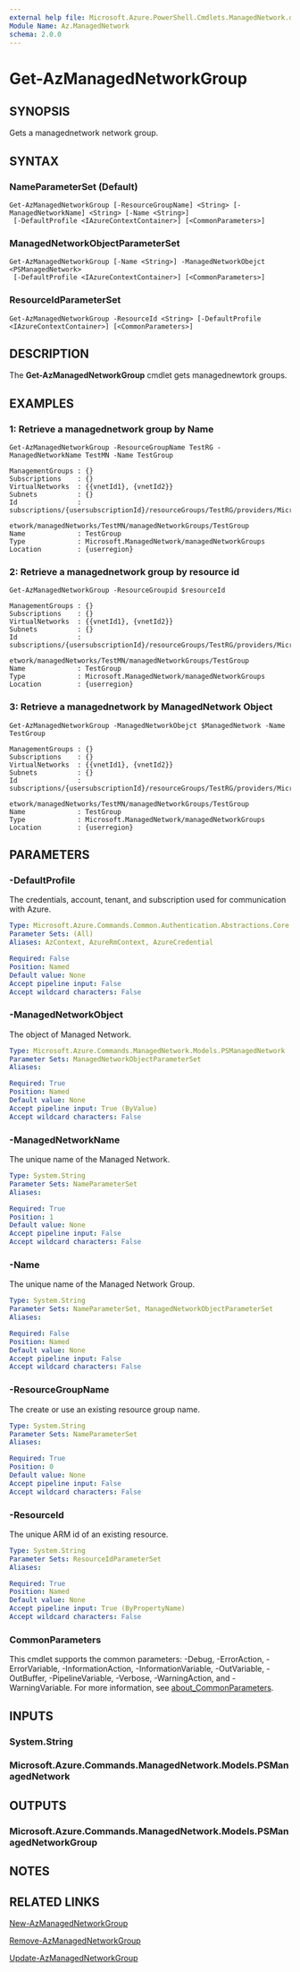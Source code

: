 ```yaml
---
external help file: Microsoft.Azure.PowerShell.Cmdlets.ManagedNetwork.dll-Help.xml
Module Name: Az.ManagedNetwork
schema: 2.0.0
---
```


# Get-AzManagedNetworkGroup

## SYNOPSIS
Gets a managednetwork network group.

## SYNTAX

### NameParameterSet (Default)
```
Get-AzManagedNetworkGroup [-ResourceGroupName] <String> [-ManagedNetworkName] <String> [-Name <String>]
 [-DefaultProfile <IAzureContextContainer>] [<CommonParameters>]
```

### ManagedNetworkObjectParameterSet
```
Get-AzManagedNetworkGroup [-Name <String>] -ManagedNetworkObejct <PSManagedNetwork>
 [-DefaultProfile <IAzureContextContainer>] [<CommonParameters>]
```

### ResourceIdParameterSet
```
Get-AzManagedNetworkGroup -ResourceId <String> [-DefaultProfile <IAzureContextContainer>] [<CommonParameters>]
```

## DESCRIPTION
The **Get-AzManagedNetworkGroup** cmdlet gets managednewtork groups.

## EXAMPLES

### 1: Retrieve a managednetwork group by Name
```
Get-AzManagedNetworkGroup -ResourceGroupName TestRG -ManagedNetworkName TestMN -Name TestGroup

ManagementGroups : {}
Subscriptions    : {}
VirtualNetworks  : {{vnetId1}, {vnetId2}}
Subnets          : {}
Id               : subscriptions/{usersubscriptionId}/resourceGroups/TestRG/providers/Microsoft.ManagedN
                   etwork/managedNetworks/TestMN/managedNetworkGroups/TestGroup
Name             : TestGroup
Type             : Microsoft.ManagedNetwork/managedNetworkGroups
Location         : {userregion}
```

### 2: Retrieve a managednetwork group by resource id
```
Get-AzManagedNetworkGroup -ResourceGroupid $resourceId

ManagementGroups : {}
Subscriptions    : {}
VirtualNetworks  : {{vnetId1}, {vnetId2}}
Subnets          : {}
Id               : subscriptions/{usersubscriptionId}/resourceGroups/TestRG/providers/Microsoft.ManagedN
                   etwork/managedNetworks/TestMN/managedNetworkGroups/TestGroup
Name             : TestGroup
Type             : Microsoft.ManagedNetwork/managedNetworkGroups
Location         : {userregion}
```

### 3: Retrieve a managednetwork by ManagedNetwork Object
```
Get-AzManagedNetworkGroup -ManagedNetworkObejct $ManagedNetwork -Name TestGroup

ManagementGroups : {}
Subscriptions    : {}
VirtualNetworks  : {{vnetId1}, {vnetId2}}
Subnets          : {}
Id               : subscriptions/{usersubscriptionId}/resourceGroups/TestRG/providers/Microsoft.ManagedN
                   etwork/managedNetworks/TestMN/managedNetworkGroups/TestGroup
Name             : TestGroup
Type             : Microsoft.ManagedNetwork/managedNetworkGroups
Location         : {userregion}
```

## PARAMETERS

### -DefaultProfile
The credentials, account, tenant, and subscription used for communication with Azure.

```yaml
Type: Microsoft.Azure.Commands.Common.Authentication.Abstractions.Core.IAzureContextContainer
Parameter Sets: (All)
Aliases: AzContext, AzureRmContext, AzureCredential

Required: False
Position: Named
Default value: None
Accept pipeline input: False
Accept wildcard characters: False
```

### -ManagedNetworkObject
The object of Managed Network.

```yaml
Type: Microsoft.Azure.Commands.ManagedNetwork.Models.PSManagedNetwork
Parameter Sets: ManagedNetworkObjectParameterSet
Aliases:

Required: True
Position: Named
Default value: None
Accept pipeline input: True (ByValue)
Accept wildcard characters: False
```

### -ManagedNetworkName
The unique name of the Managed Network.

```yaml
Type: System.String
Parameter Sets: NameParameterSet
Aliases:

Required: True
Position: 1
Default value: None
Accept pipeline input: False
Accept wildcard characters: False
```

### -Name
The unique name of the Managed Network Group.

```yaml
Type: System.String
Parameter Sets: NameParameterSet, ManagedNetworkObjectParameterSet
Aliases:

Required: False
Position: Named
Default value: None
Accept pipeline input: False
Accept wildcard characters: False
```

### -ResourceGroupName
The create or use an existing resource group name.

```yaml
Type: System.String
Parameter Sets: NameParameterSet
Aliases:

Required: True
Position: 0
Default value: None
Accept pipeline input: False
Accept wildcard characters: False
```

### -ResourceId
The unique ARM id of an existing resource.

```yaml
Type: System.String
Parameter Sets: ResourceIdParameterSet
Aliases:

Required: True
Position: Named
Default value: None
Accept pipeline input: True (ByPropertyName)
Accept wildcard characters: False
```

### CommonParameters
This cmdlet supports the common parameters: -Debug, -ErrorAction, -ErrorVariable, -InformationAction, -InformationVariable, -OutVariable, -OutBuffer, -PipelineVariable, -Verbose, -WarningAction, and -WarningVariable. For more information, see [about_CommonParameters](http://go.microsoft.com/fwlink/?LinkID=113216).

## INPUTS

### System.String

### Microsoft.Azure.Commands.ManagedNetwork.Models.PSManagedNetwork

## OUTPUTS

### Microsoft.Azure.Commands.ManagedNetwork.Models.PSManagedNetworkGroup

## NOTES

## RELATED LINKS

[New-AzManagedNetworkGroup](./New-AzManagedNetworkGroup.md)

[Remove-AzManagedNetworkGroup](./Remove-AzManagedNetworkGroup.md)

[Update-AzManagedNetworkGroup](./Update-AzManagedNetworkGroup.md)


